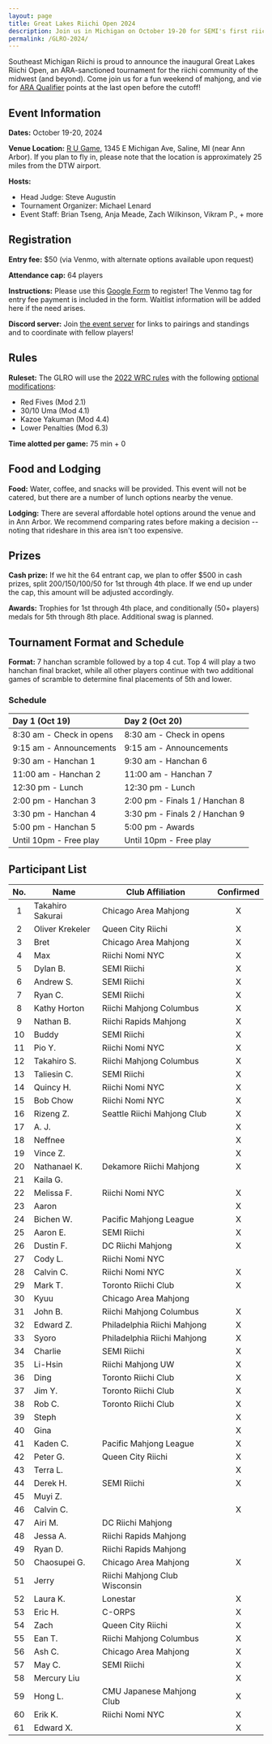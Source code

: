```yaml
---
layout: page
title: Great Lakes Riichi Open 2024
description: Join us in Michigan on October 19-20 for SEMI's first riichi open!
permalink: /GLRO-2024/
---
```

Southeast Michigan Riichi is proud to announce the inaugural Great Lakes Riichi Open, an ARA-sanctioned tournament for the riichi community of the midwest (and beyond). 
Come join us for a fun weekend of mahjong, and vie for [ARA Qualifier](https://www.nariichi.org/wrc-2025-qualification) points at the last open before the cutoff!

## Event Information

**Dates:** October 19-20, 2024

**Venue Location:** [R U Game](https://maps.app.goo.gl/pTERNhArqHQgK8qVA), 1345 E Michigan Ave, Saline, MI (near Ann Arbor).
If you plan to fly in, please note that the location is approximately 25 miles from the DTW airport.

**Hosts:** 
- Head Judge: Steve Augustin
- Tournament Organizer: Michael Lenard
- Event Staff: Brian Tseng, Anja Meade, Zach Wilkinson, Vikram P., + more

## Registration

**Entry fee:** $50 (via Venmo, with alternate options available upon request)

**Attendance cap:** 64 players

**Instructions:** Please use this [Google Form](https://docs.google.com/forms/d/e/1FAIpQLScmWVMIPRPxJ_nwkDykV2LxdWtURoyPB8z5jrZMXdpQtj2zlg/viewform) to register! The Venmo tag for entry fee payment is included in the form. 
Waitlist information will be added here if the need arises.

**Discord server:** Join [the event server](https://discord.gg/p35j7NS2qm) for links to pairings and standings and to coordinate with fellow players!

## Rules

**Ruleset:** The GLRO will use the [2022 WRC rules](https://www.worldriichi.org/s/WRC_Rules_2022_20220708_site.pdf) with the following [optional modifications](https://www.worldriichi.org/s/WRC-Optional-Rules-2022.pdf):
- Red Fives (Mod 2.1)
- 30/10 Uma (Mod 4.1)
- Kazoe Yakuman (Mod 4.4)
- Lower Penalties (Mod 6.3)

**Time alotted per game:** 75 min + 0

## Food and Lodging

**Food:** Water, coffee, and snacks will be provided. This event will not be catered, but there are a number of lunch options nearby the venue.

**Lodging:** There are several affordable hotel options around the venue and in Ann Arbor. We recommend comparing rates before making a decision -- noting that rideshare in this area isn't too expensive.

## Prizes

**Cash prize:** If we hit the 64 entrant cap, we plan to offer $500 in cash prizes, split 200/150/100/50 for 1st through 4th place. If we end up under the cap, this amount will be adjusted accordingly.

**Awards:** Trophies for 1st through 4th place, and conditionally (50+ players) medals for 5th through 8th place. Additional swag is planned.

## Tournament Format and Schedule

**Format:** 7 hanchan scramble followed by a top 4 cut. Top 4 will play a two hanchan final bracket, while all other players continue with two additional games of scramble to determine final placements of 5th and lower.

### Schedule

| Day 1 (Oct 19)                | Day 2 (Oct 20)                |
| :---------------------------- | :---------------------------- |
| 8:30 am - Check in opens      | 8:30 am - Check in opens      |
| 9:15 am - Announcements       | 9:15 am - Announcements       |
| 9:30 am - Hanchan 1           | 9:30 am - Hanchan 6           |
| 11:00 am - Hanchan 2          | 11:00 am - Hanchan 7          |
| 12:30 pm - Lunch              | 12:30 pm - Lunch              |
| 2:00 pm - Hanchan 3           | 2:00 pm - Finals 1 / Hanchan 8|
| 3:30 pm - Hanchan 4           | 3:30 pm - Finals 2 / Hanchan 9|
| 5:00 pm - Hanchan 5           | 5:00 pm - Awards              |
| Until 10pm - Free play        | Until 10pm - Free play        |

## Participant List

| No. | Name | Club Affiliation | Confirmed |
| :-----: | ----- | ----- | :-----: |
| 1 | Takahiro Sakurai | Chicago Area Mahjong | X |
| 2 | Oliver Krekeler | Queen City Riichi | X |
| 3 | Bret | Chicago Area Mahjong | X |
| 4 | Max | Riichi Nomi NYC | X |
| 5 | Dylan B. | SEMI Riichi | X |
| 6 | Andrew S. | SEMI Riichi | X |
| 7 | Ryan C. | SEMI Riichi | X |
| 8 | Kathy Horton | Riichi Mahjong Columbus | X |
| 9 | Nathan B. | Riichi Rapids Mahjong | X |
| 10 | Buddy | SEMI Riichi | X |
| 11 | Pio Y. | Riichi Nomi NYC | X |
| 12 | Takahiro S. | Riichi Mahjong Columbus | X |
| 13 | Taliesin C. | SEMI Riichi | X |
| 14 | Quincy H. | Riichi Nomi NYC | X |
| 15 | Bob Chow | Riichi Nomi NYC | X |
| 16 | Rizeng Z. | Seattle Riichi Mahjong Club | X |
| 17 | A. J. | | X |
| 18 | Neffnee | | X |
| 19 | Vince Z. | | X |
| 20 | Nathanael K. | Dekamore Riichi Mahjong | X |
| 21 | Kaila G. | | |
| 22 | Melissa F. | Riichi Nomi NYC | X |
| 23 | Aaron | | X |
| 24 | Bichen W. | Pacific Mahjong League | X |
| 25 | Aaron E. | SEMI Riichi | X |
| 26 | Dustin F. | DC Riichi Mahjong | X |
| 27 | Cody L. | Riichi Nomi NYC | |
| 28 | Calvin C. | Riichi Nomi NYC | X |
| 29 | Mark T. | Toronto Riichi Club | X |
| 30 | Kyuu | Chicago Area Mahjong | |
| 31 | John B. | Riichi Mahjong Columbus | X |
| 32 | Edward Z. | Philadelphia Riichi Mahjong | X |
| 33 | Syoro | Philadelphia Riichi Mahjong | X |
| 34 | Charlie | SEMI Riichi | X |
| 35 | Li-Hsin | Riichi Mahjong UW | X |
| 36 | Ding | Toronto Riichi Club | X |
| 37 | Jim Y. | Toronto Riichi Club | X |
| 38 | Rob C. | Toronto Riichi Club | X |
| 39 | Steph | | X |
| 40 | Gina | | X |
| 41 | Kaden C. | Pacific Mahjong League | X |
| 42 | Peter G. | Queen City Riichi | X |
| 43 | Terra L. | | X |
| 44 | Derek H. | SEMI Riichi | X |
| 45 | Muyi Z. | | |
| 46 | Calvin C. | | X |
| 47 | Airi M. | DC Riichi Mahjong | |
| 48 | Jessa A. | Riichi Rapids Mahjong | |
| 49 | Ryan D. | Riichi Rapids Mahjong | |
| 50 | Chaosupei G. | Chicago Area Mahjong | X |
| 51 | Jerry | Riichi Mahjong Club Wisconsin | |
| 52 | Laura K. | Lonestar | X |
| 53 | Eric H. | C-ORPS | X |
| 54 | Zach | Queen City Riichi | X |
| 55 | Ean T. | Riichi Mahjong Columbus | X |
| 56 | Ash C. | Chicago Area Mahjong | X |
| 57 | May C. | SEMI Riichi | X |
| 58 | Mercury Liu | | X |
| 59 | Hong L. | CMU Japanese Mahjong Club | X |
| 60 | Erik K. | Riichi Nomi NYC | X |
| 61 | Edward X. | | X |
